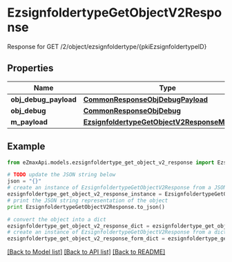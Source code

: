 # EzsignfoldertypeGetObjectV2Response

Response for GET /2/object/ezsignfoldertype/{pkiEzsignfoldertypeID}

## Properties

Name | Type | Description | Notes
------------ | ------------- | ------------- | -------------
**obj_debug_payload** | [**CommonResponseObjDebugPayload**](CommonResponseObjDebugPayload.md) |  | 
**obj_debug** | [**CommonResponseObjDebug**](CommonResponseObjDebug.md) |  | [optional] 
**m_payload** | [**EzsignfoldertypeGetObjectV2ResponseMPayload**](EzsignfoldertypeGetObjectV2ResponseMPayload.md) |  | 

## Example

```python
from eZmaxApi.models.ezsignfoldertype_get_object_v2_response import EzsignfoldertypeGetObjectV2Response

# TODO update the JSON string below
json = "{}"
# create an instance of EzsignfoldertypeGetObjectV2Response from a JSON string
ezsignfoldertype_get_object_v2_response_instance = EzsignfoldertypeGetObjectV2Response.from_json(json)
# print the JSON string representation of the object
print EzsignfoldertypeGetObjectV2Response.to_json()

# convert the object into a dict
ezsignfoldertype_get_object_v2_response_dict = ezsignfoldertype_get_object_v2_response_instance.to_dict()
# create an instance of EzsignfoldertypeGetObjectV2Response from a dict
ezsignfoldertype_get_object_v2_response_form_dict = ezsignfoldertype_get_object_v2_response.from_dict(ezsignfoldertype_get_object_v2_response_dict)
```
[[Back to Model list]](../README.md#documentation-for-models) [[Back to API list]](../README.md#documentation-for-api-endpoints) [[Back to README]](../README.md)


